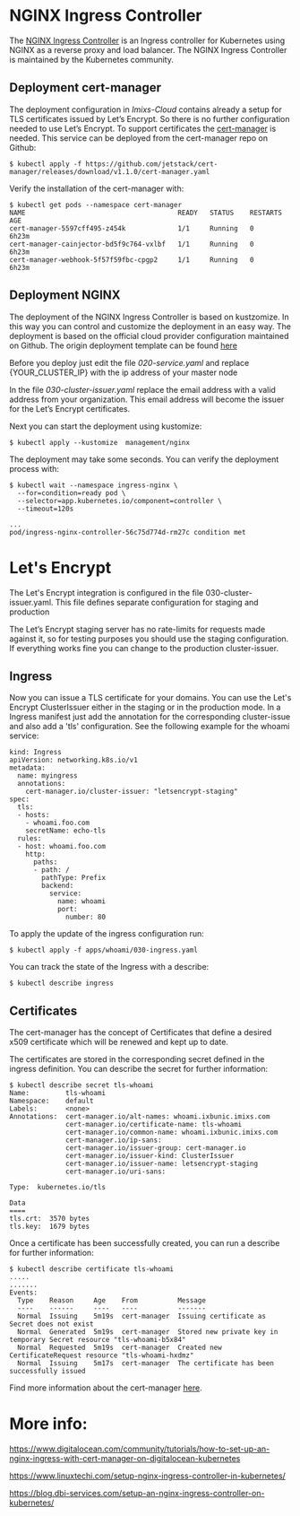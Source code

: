 # NGINX Ingress Controller

The [NGINX Ingress Controller](https://github.com/kubernetes/ingress-nginx)  is an Ingress controller for Kubernetes using NGINX as a reverse proxy and load balancer.
The NGINX Ingress Controller is maintained by the Kubernetes community.


## Deployment cert-manager

The deployment configuration in *Imixs-Cloud* contains already a setup for TLS certificates issued by Let’s Encrypt. So there is no further configuration needed to use Let’s Encrypt. To support certificates the [cert-manager](https://cert-manager.io) is needed. This service can be deployed from the cert-manager repo on Github:

	$ kubectl apply -f https://github.com/jetstack/cert-manager/releases/download/v1.1.0/cert-manager.yaml

Verify the installation of the cert-manager with:

	$ kubectl get pods --namespace cert-manager
	NAME                                      READY   STATUS    RESTARTS   AGE
	cert-manager-5597cff495-z454k             1/1     Running   0          6h23m
	cert-manager-cainjector-bd5f9c764-vxlbf   1/1     Running   0          6h23m
	cert-manager-webhook-5f57f59fbc-cpgp2     1/1     Running   0          6h23m


## Deployment NGINX

The deployment of the NGINX Ingress Controller is based on kustzomize. In this way you can control and customize the deployment in an easy way. The deployment is based on the official cloud provider configuration maintained on Github. The origin deployment template can be found [here](https://raw.githubusercontent.com/kubernetes/ingress-nginx/controller-v0.43.0/deploy/static/provider/cloud/deploy.yaml)

Before you deploy just edit the file *020-service.yaml* and replace {YOUR_CLUSTER_IP} with the ip address of your master node

In the file *030-cluster-issuer.yaml* replace the email address with a valid address from your organization. This email address will become the issuer for the  Let’s Encrypt certificates.



Next you can start the deployment using kustomize:

	$ kubectl apply --kustomize  management/nginx
	
The deployment may take some seconds. You can verify the deployment process with: 	
		
	$ kubectl wait --namespace ingress-nginx \
	  --for=condition=ready pod \
	  --selector=app.kubernetes.io/component=controller \
	  --timeout=120s
	  
	...
	pod/ingress-nginx-controller-56c75d774d-rm27c condition met



# Let's Encrypt

The Let's Encrypt integration is configured in the file 030-cluster-issuer.yaml. This file defines separate configuration for staging and production

The Let’s Encrypt staging server has no rate-limits for requests made against it, so for testing purposes you should use the staging configuration. If everything works fine you can change to the production cluster-issuer.
 
 
## Ingress

Now you can issue a TLS certificate for your domains. You can use the Let's Encrypt ClusterIssuer either in the staging or in the production mode.
In a Ingress manifest just add the annotation for the corresponding cluster-issue and also add a 'tls' configuration. See the following example for the whoami service:

	kind: Ingress
	apiVersion: networking.k8s.io/v1
	metadata:
	  name: myingress
	  annotations:
	    cert-manager.io/cluster-issuer: "letsencrypt-staging"
	spec:
	  tls:
	  - hosts:
	    - whoami.foo.com
	    secretName: echo-tls
	  rules:
	  - host: whoami.foo.com
	    http:
	      paths:
	      - path: /
	        pathType: Prefix
	        backend:
	          service:
	            name: whoami
	            port:
	              number: 80


To apply the update of the ingress configuration run:

    $ kubectl apply -f apps/whoami/030-ingress.yaml


You can track the state of the Ingress with a describe:

    $ kubectl describe ingress


## Certificates

The cert-manager has the concept of Certificates that define a desired x509 certificate which will be renewed and kept up to date. 

The certificates are stored in the corresponding secret defined in the ingress definition. You can describe the secret for further information:

	$ kubectl describe secret tls-whoami
	Name:         tls-whoami
	Namespace:    default
	Labels:       <none>
	Annotations:  cert-manager.io/alt-names: whoami.ixbunic.imixs.com
	              cert-manager.io/certificate-name: tls-whoami
	              cert-manager.io/common-name: whoami.ixbunic.imixs.com
	              cert-manager.io/ip-sans: 
	              cert-manager.io/issuer-group: cert-manager.io
	              cert-manager.io/issuer-kind: ClusterIssuer
	              cert-manager.io/issuer-name: letsencrypt-staging
	              cert-manager.io/uri-sans: 
	
	Type:  kubernetes.io/tls
	
	Data
	====
	tls.crt:  3570 bytes
	tls.key:  1679 bytes
	

Once a certificate has been successfully created, you can run a describe for further information:

	$ kubectl describe certificate tls-whoami
	.....
	.......
	Events:
	  Type    Reason     Age    From          Message
	  ----    ------     ----   ----          -------
	  Normal  Issuing    5m19s  cert-manager  Issuing certificate as Secret does not exist
	  Normal  Generated  5m19s  cert-manager  Stored new private key in temporary Secret resource "tls-whoami-b5x84"
	  Normal  Requested  5m19s  cert-manager  Created new CertificateRequest resource "tls-whoami-hxdmz"
	  Normal  Issuing    5m17s  cert-manager  The certificate has been successfully issued


Find more information about the cert-manager [here](https://cert-manager.io/docs/concepts/certificate/). 



	
# More info:

https://www.digitalocean.com/community/tutorials/how-to-set-up-an-nginx-ingress-with-cert-manager-on-digitalocean-kubernetes

https://www.linuxtechi.com/setup-nginx-ingress-controller-in-kubernetes/

https://blog.dbi-services.com/setup-an-nginx-ingress-controller-on-kubernetes/
